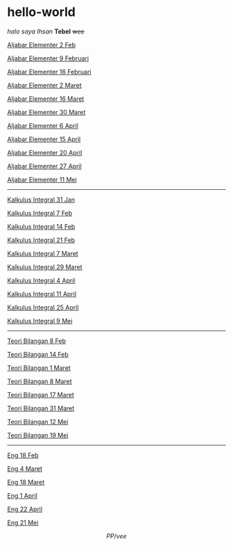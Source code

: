 # hello-world
*halo saya Ihsan*
**Tebel**
~~wee~~

[Aljabar Elementer 2 Feb](https://photos.app.goo.gl/XBf2AqSYu88a2akD7)

[Aljabar Elementer 9 Februari](https://photos.app.goo.gl/9S82pBmkckEwN7nx8)

[Aljabar Elementer 16 Februari](https://photos.app.goo.gl/FgDqBc1oCanpqNKc9)

[Aljabar Elementer 2 Maret](https://photos.app.goo.gl/aDVz9QgNrP3em1a38)

[Aljabar Elementer 16 Maret](https://photos.app.goo.gl/xYrXuSNv5j3oKfTY7)

[Aljabar Elementer 30 Maret](https://photos.app.goo.gl/Xq9b3d4gy9kbXbUR7)

[Aljabar Elementer 6 April](https://photos.app.goo.gl/ibHwj48xi1dxX4K69)

[Aljabar Elementer 15 April](https://photos.app.goo.gl/WJ9sz4N5DiP6vcPk7)

[Aljabar Elementer 20 April](https://photos.app.goo.gl/XyywoPhftD5o5hYE8)

[Aljabar Elementer 27 April](https://photos.app.goo.gl/aQJFfp98WDj5cdabA)

[Aljabar Elementer 11 Mei](https://photos.app.goo.gl/FhZcrCzrNB793Zfx6)

---

[Kalkulus Integral 31 Jan](https://photos.app.goo.gl/14EpUfuXArchAv538)

[Kalkulus Integral 7 Feb](https://photos.app.goo.gl/qJqoLW6Yv62XEyWCA)

[Kalkulus Integral 14 Feb](https://photos.app.goo.gl/Bcg43yQTXVV9WRJ19)

[Kalkulus Integral 21 Feb](https://photos.app.goo.gl/oeckrUAqbJyb4CU36)

[Kalkulus Integral 7 Maret](https://photos.app.goo.gl/tNE62gfFmtBJA1Ju7)

[Kalkulus Integral 29 Maret](https://photos.app.goo.gl/78VLz4wcu6vZ7qDN9)

[Kalkulus Integral 4 April](https://photos.app.goo.gl/hdBRbTURA27TarKr9)

[Kalkulus Integral 11 April](https://photos.app.goo.gl/pdE7ppfBQm4NSkZp7)

[Kalkulus Integral 25 April](https://photos.app.goo.gl/ugDumBpFA8zeGhDG9)

[Kalkulus Integral 9 Mei](https://photos.app.goo.gl/r9eZJn7pZGAQaPP77)

---

[Teori Bilangan 8 Feb](https://photos.app.goo.gl/GwEdp7t3m1LQTAHw9)

[Teori Bilangan 14 Feb](https://photos.app.goo.gl/8zphajd4ZKSQYSjG8)

[Teori Bilangan 1 Maret](https://photos.app.goo.gl/yhAZtWrBkTm61uuN7)

[Teori Bilangan 8 Maret](https://photos.app.goo.gl/PHkeojNuGEQLUTWm8)

[Teori Bilangan 17 Maret](https://photos.app.goo.gl/KiRztsw7haQDKWxY9)

[Teori Bilangan 31 Maret](https://photos.app.goo.gl/gRN7qxdW8YsVzZ936)

[Teori Bilangan 12 Mei](https://photos.app.goo.gl/5CHbrthXULdJdQXW6)

[Teori Bilangan 19 Mei](https://photos.app.goo.gl/XshDUaTBBvxzG5oy8)

---

[Eng 18 Feb](https://photos.app.goo.gl/nLKW7kE8gNpkRFyYA)

[Eng 4 Maret](https://photos.app.goo.gl/u9pkQKx5Yp6VR9Hu9)

[Eng 18 Maret](https://photos.app.goo.gl/a3xTdj4CqcZ8TSRT8)

[Eng 1 April](https://photos.app.goo.gl/cff9YDR2i3TYafzu8)

[Eng 22 April](https://photos.app.goo.gl/99FfJJTSrzK3fTuv7)

[Eng 21 Mei](https://photos.app.goo.gl/pzEBmLhP7CKSpsQ99)

$$PP /vee$$
